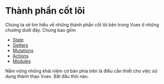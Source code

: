 # Thành phần cốt lõi

Chúng ta sẽ tìm hiểu về những thành phần cốt lõi bên trong Vuex ở những chương dưới đây. Chúng bao gồm
  - [State](state.md)
  - [Getters](getters.md)
  - [Mutations](mutations.md)
  - [Actions](actions.md)
  - [Modules](modules.md)

Nắm vững những khái niệm cơ bản phía trên là điều cần thiết cho việc sử dụng thành thạo Vuex. Bắt đầu thôi nào.